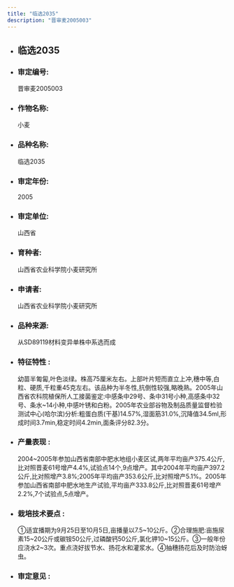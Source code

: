 ```yaml
---
title: "临选2035"
description: "晋审麦2005003"
---
```

* ## 临选2035
* ###  审定编号:  
   晋审麦2005003

*  ### 作物名称:  
   小麦

*   ###  品种名称: 
    临选2035

*   ### 审定年份: 
    2005

*   ### 审定单位:  
    山西省

*   ### 育种者:  
    山西省农业科学院小麦研究所

*   ### 申请者:  
    山西省农业科学院小麦研究所

*   ### 品种来源:  
    从SD89119材料变异单株中系选而成

*   ### 特征特性 : 
    幼苗半匍匐,叶色淡绿。株高75厘米左右。上部叶片短而直立上冲,穗中等,白粒、硬质,千粒重45克左右。该品种为半冬性,抗倒性较强,略晚熟。2005年山西省农科院植保所人工接菌鉴定:中感条中29号、条中31号小种,高感条中32号、条水~14小种,中感叶锈和白粉。2005年农业部谷物及制品质量监督检验测试中心(哈尔滨)分析:粗蛋白质(干基)14.57%,湿面筋31.0%,沉降值34.5ml,形成时间3.7min,稳定时间4.2min,面条评分82.3分。

*   ### 产量表现 : 
    2004~2005年参加山西省南部中肥水地组小麦区试,两年平均亩产375.4公斤,比对照晋麦61号增产4.4%,试验点14个,9点增产。其中2004年平均亩产397.2公斤,比对照增产3.8%;2005年平均亩产353.6公斤,比对照增产5.1%。2005年参加山西省南部中肥水地生产试验,平均亩产333.8公斤,比对照晋麦61号增产2.2%,7个试验点,5点增产。

*   ### 栽培技术要点 : 
    ①适宜播期为9月25日至10月5日,亩播量以7.5~10公斤。②合理施肥:亩施尿素15~20公斤或碳铵50公斤,过磷酸钙50公斤,氯化钾10~15公斤。③一般年份应浇水2~3次。重点浇好拔节水、扬花水和灌浆水。④抽穗扬花后及时防治蚜虫。

*   ### 审定意见 : 
    
